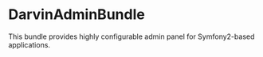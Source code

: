 # DarvinAdminBundle
This bundle provides highly configurable admin panel for Symfony2-based applications.
